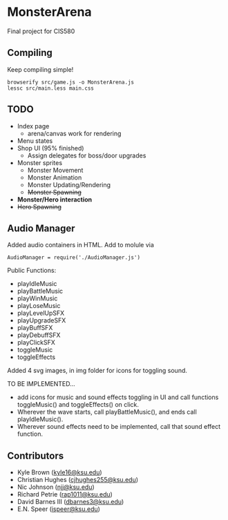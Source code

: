 # MonsterArena

Final project for CIS580

## Compiling

Keep compiling simple!

```browserify src/game.js -o MonsterArena.js```  
```lessc src/main.less main.css```

## TODO

* Index page  
    * arena/canvas work for rendering
* Menu states
* Shop UI (95% finished)
    * Assign delegates for boss/door upgrades
* Monster sprites
   * Monster Movement
   * Monster Animation
   * Monster Updating/Rendering
   * ~~Monster Spawning~~
* **Monster/Hero interaction**
* ~~Hero Spawning~~

## Audio Manager
Added audio containers in HTML. Add to molule via

```AudioManager = require('./AudioManager.js')```

Public Functions:
* playIdleMusic
* playBattleMusic
* playWinMusic
* playLoseMusic
* playLevelUpSFX
* playUpgradeSFX
* playBuffSFX
* playDebuffSFX
* playClickSFX
* toggleMusic
* toggleEffects

Added 4 svg images, in img folder for icons for toggling sound.

TO BE IMPLEMENTED...
* add icons for music and sound effects toggling in UI and call functions toggleMusic() and toggleEffects() on click.
* Wherever the wave starts, call playBattleMusic(), and ends call playIdleMusic().
* Wherever sound effects need to be implemented, call that sound effect function.


## Contributors

* Kyle Brown (kyle16@ksu.edu)
* Christian Hughes (cjhughes255@ksu.edu)
* Nic Johnson (njj@ksu.edu)
* Richard Petrie (rap1011@ksu.edu)
* David Barnes III (dbarnes3@ksu.edu)
* E.N. Speer (ispeer@ksu.edu)
